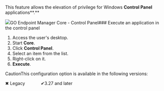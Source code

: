 This feature allows the elevation of privilege for Windows **Control Panel** applications**.**

![](https://cdn.document360.io/5a1d58df-64ce-42a2-8b23-688477d32f33/Images/Documentation/image-1672337732384.png)GO Endpoint Manager Core \- Control Panel### Execute an application in the control panel

1. Access the user's desktop.
2. Start **Core**.
3. Click **Control Panel**.
4. Select an item from the list.
5. Right\-click on it.
6. **Execute**.

CautionThis configuration option is available in the following versions:

✖ Legacy             ✔3\.27 and later

